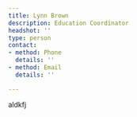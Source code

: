 ```yaml
---
title: Lynn Brown
description: Education Coordinator
headshot: ''
type: person
contact:
- method: Phone
  details: ''
- method: Email
  details: ''

---
```

aldkfj